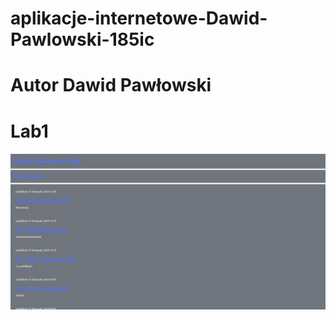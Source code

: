 # aplikacje-internetowe-Dawid-Pawlowski-185ic

# Autor Dawid Pawłowski

# Lab1
![alt text](https://github.com/DawidPawlowski123/aplikacje-internetowe-Dawid-Pawlowski-185ic/blob/main/Lab1/1.png)
